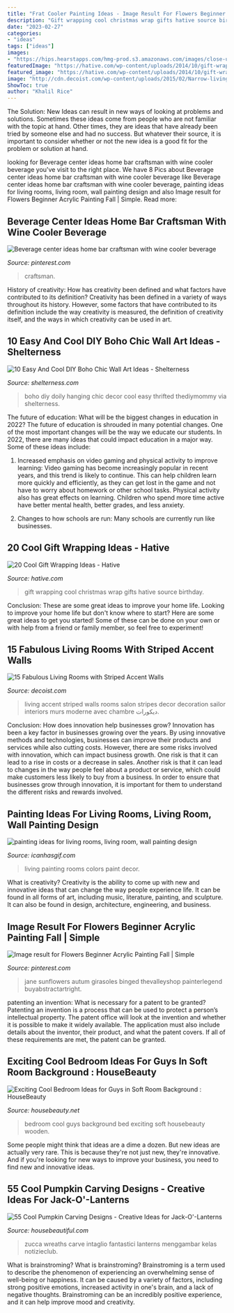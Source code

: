 ```yaml
---
title: "Frat Cooler Painting Ideas - Image Result For Flowers Beginner Acrylic Painting Fall"
description: "Gift wrapping cool christmas wrap gifts hative source birthday"
date: "2023-02-27"
categories:
- "ideas"
tags: ["ideas"]
images:
- "https://hips.hearstapps.com/hmg-prod.s3.amazonaws.com/images/close-up-of-jack-o-lantern-on-window-sill-during-royalty-free-image-697624235-1561476114.jpg?crop=0.958xw:0.721xh;0.0417xw,0.216xh&amp;resize=1200:*"
featuredImage: "https://hative.com/wp-content/uploads/2014/10/gift-wrapping-ideas/6-cool-gift-wrapping-ideas.jpg"
featured_image: "https://hative.com/wp-content/uploads/2014/10/gift-wrapping-ideas/6-cool-gift-wrapping-ideas.jpg"
image: "http://cdn.decoist.com/wp-content/uploads/2015/02/Narrow-living-room-with-a-striped-accent-wall.jpg"
ShowToc: true
author: "Khalil Rice"
---
```



The Solution:
New Ideas can result in new ways of looking at problems and solutions. Sometimes these ideas come from people who are not familiar with the topic at hand. Other times, they are ideas that have already been tried by someone else and had no success. But whatever their source, it is important to consider whether or not the new idea is a good fit for the problem or solution at hand.

	

		
looking for Beverage center ideas home bar craftsman with wine cooler beverage you've visit to the right place. We have 8 Pics about Beverage center ideas home bar craftsman with wine cooler beverage like Beverage center ideas home bar craftsman with wine cooler beverage, painting ideas for living rooms, living room, wall painting design and also Image result for Flowers Beginner Acrylic Painting Fall | Simple. Read more:
		
    
## Beverage Center Ideas Home Bar Craftsman With Wine Cooler Beverage

<img loading=lazy src="https://i.pinimg.com/736x/ca/b4/6e/cab46e973a5316d83ad0787bc9686b10.jpg" onerror="this.onerror=null;this.src='https://tse2.mm.bing.net/th?id=OIP.U8OkxoTKU54Toc6nG91xbgHaLI&amp;pid=15.1';" alt="Beverage center ideas home bar craftsman with wine cooler beverage">

_Source: pinterest.com_

>craftsman. 

	

History of creativity: How has creativity been defined and what factors have contributed to its definition?
Creativity has been defined in a variety of ways throughout its history. However, some factors that have contributed to its definition include the way creativity is measured, the definition of creativity itself, and the ways in which creativity can be used in art.

    
## 10 Easy And Cool DIY Boho Chic Wall Art Ideas - Shelterness

<img loading=lazy src="https://i.shelterness.com/2017/05/easy-and-cool-diy-boho-chic-wall-art-ideas-4.jpg" onerror="this.onerror=null;this.src='https://tse4.mm.bing.net/th?id=OIP.D2OMlJPhpvt1Qf_pdSkAJAHaFS&amp;pid=15.1';" alt="10 Easy And Cool DIY Boho Chic Wall Art Ideas - Shelterness">

_Source: shelterness.com_

>boho diy doily hanging chic decor cool easy thrifted thediymommy via shelterness. 

	

The future of education: What will be the biggest changes in education in 2022?
The future of education is shrouded in many potential changes. One of the most important changes will be the way we educate our students. In 2022, there are many ideas that could impact education in a major way. Some of these ideas include: 
1) Increased emphasis on video gaming and physical activity to improve learning: Video gaming has become increasingly popular in recent years, and this trend is likely to continue. This can help children learn more quickly and efficiently, as they can get lost in the game and not have to worry about homework or other school tasks. Physical activity also has great effects on learning. Children who spend more time active have better mental health, better grades, and less anxiety. 

2) Changes to how schools are run: Many schools are currently run like businesses.

    
## 20 Cool Gift Wrapping Ideas - Hative

<img loading=lazy src="https://hative.com/wp-content/uploads/2014/10/gift-wrapping-ideas/6-cool-gift-wrapping-ideas.jpg" onerror="this.onerror=null;this.src='https://tse1.mm.bing.net/th?id=OIP.ivXrF4FtlkXiWM2FG96I5gHaI0&amp;pid=15.1';" alt="20 Cool Gift Wrapping Ideas - Hative">

_Source: hative.com_

>gift wrapping cool christmas wrap gifts hative source birthday. 

	

Conclusion: These are some great ideas to improve your home life.
Looking to improve your home life but don't know where to start? Here are some great ideas to get you started! Some of these can be done on your own or with help from a friend or family member, so feel free to experiment!

    
## 15 Fabulous Living Rooms With Striped Accent Walls

<img loading=lazy src="http://cdn.decoist.com/wp-content/uploads/2015/02/Narrow-living-room-with-a-striped-accent-wall.jpg" onerror="this.onerror=null;this.src='https://tse1.mm.bing.net/th?id=OIP.Czp5uX9ZDq5ToL2Tx9b38AHaE5&amp;pid=15.1';" alt="15 Fabulous Living Rooms with Striped Accent Walls">

_Source: decoist.com_

>living accent striped walls rooms salon stripes decor decoration sailor interiors murs moderne avec chambre ديكورات. 

	

Conclusion: How does innovation help businesses grow?
Innovation has been a key factor in businesses growing over the years. By using innovative methods and technologies, businesses can improve their products and services while also cutting costs. However, there are some risks involved with innovation, which can impact business growth. One risk is that it can lead to a rise in costs or a decrease in sales. Another risk is that it can lead to changes in the way people feel about a product or service, which could make customers less likely to buy from a business. In order to ensure that businesses grow through innovation, it is important for them to understand the different risks and rewards involved.

    
## Painting Ideas For Living Rooms, Living Room, Wall Painting Design

<img loading=lazy src="https://www.icanhasgif.com/wp-content/uploads/2016/01/Living-Room-Wall-Paint-Colors.jpg" onerror="this.onerror=null;this.src='https://tse1.mm.bing.net/th?id=OIP.tS5PZ86-c-gaX-EhlM5MHAHaJb&amp;pid=15.1';" alt="painting ideas for living rooms, living room, wall painting design">

_Source: icanhasgif.com_

>living painting rooms colors paint decor. 

	

What is creativity?
Creativity is the ability to come up with new and innovative ideas that can change the way people experience life. It can be found in all forms of art, including music, literature, painting, and sculpture. It can also be found in design, architecture, engineering, and business.

    
## Image Result For Flowers Beginner Acrylic Painting Fall | Simple

<img loading=lazy src="https://i.pinimg.com/originals/18/a9/16/18a91600a254bc8c4f17b834639ba007.jpg" onerror="this.onerror=null;this.src='https://tse4.mm.bing.net/th?id=OIP.LsjfLGoYgqjsNXDOyMApbQAAAA&amp;pid=15.1';" alt="Image result for Flowers Beginner Acrylic Painting Fall | Simple">

_Source: pinterest.com_

>jane sunflowers autum girasoles binged thevalleyshop painterlegend buyabstractartright. 

	

patenting an invention: What is necessary for a patent to be granted?
Patenting an invention is a process that can be used to protect a person’s intellectual property. The patent office will look at the invention and whether it is possible to make it widely available. The application must also include details about the inventor, their product, and what the patent covers. If all of these requirements are met, the patent can be granted.

    
## Exciting Cool Bedroom Ideas For Guys In Soft Room Background : HouseBeauty

<img loading=lazy src="https://housebeauty.net/wp-content/uploads/2014/07/Contemporary-Cool-Bedroom-Ideas-For-Guys-Designed-with-Cyan-Padded-Headboard-as-Background-of-Wooden-Bed.jpg" onerror="this.onerror=null;this.src='https://tse3.mm.bing.net/th?id=OIP.1HMRQmnvfR9Siorlv8A0XgDwEs&amp;pid=15.1';" alt="Exciting Cool Bedroom Ideas for Guys in Soft Room Background : HouseBeauty">

_Source: housebeauty.net_

>bedroom cool guys background bed exciting soft housebeauty wooden. 

	

Some people might think that ideas are a dime a dozen. But new ideas are actually very rare. This is because they're not just new, they're innovative. And if you're looking for new ways to improve your business, you need to find new and innovative ideas.

    
## 55 Cool Pumpkin Carving Designs - Creative Ideas For Jack-O&#039;-Lanterns

<img loading=lazy src="https://hips.hearstapps.com/hmg-prod.s3.amazonaws.com/images/close-up-of-jack-o-lantern-on-window-sill-during-royalty-free-image-697624235-1561476114.jpg?crop=0.958xw:0.721xh;0.0417xw,0.216xh&amp;resize=1200:*" onerror="this.onerror=null;this.src='https://tse3.mm.bing.net/th?id=OIP.hYxeq5IcaKb2Hil60VqlpgHaDt&amp;pid=15.1';" alt="55 Cool Pumpkin Carving Designs - Creative Ideas for Jack-O&#039;-Lanterns">

_Source: housebeautiful.com_

>zucca wreaths carve intaglio fantastici lanterns menggambar kelas notizieclub. 

	

What is brainstroming?
What is brainstroming? Brainstroming is a term used to describe the phenomenon of experiencing an overwhelming sense of well-being or happiness. It can be caused by a variety of factors, including strong positive emotions, increased activity in one's brain, and a lack of negative thoughts. Brainstroming can be an incredibly positive experience, and it can help improve mood and creativity.

